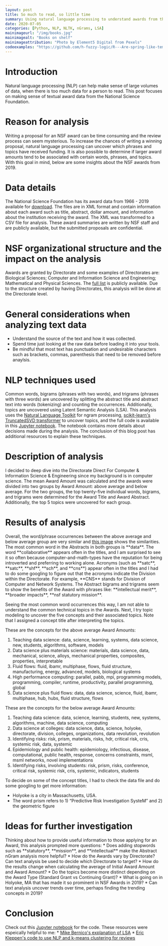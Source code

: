 ```yaml
---
layout: post
title: So much to read, so little time
summary: Using natural language processing to understand awards from the National Science Foundation
date: 2020-07-05  
categories: [Python, NLP, NLTK, nGrams, LSA]
mainimageurl: "/img/books.jpg"
mainimagealt: "Books on shelf"
mainimageattribution: "Photo by Element5 Digital from Pexels"
codeexamples: "https://github.com/h-fuzzy-logic/R---Are-spring-like-temperatures-disappearing/blob/master/Analyzing%20110%20Years%20of%20NOAA%20Weather%20Station%20Data.ipynb"
---
```


<h1 class="h4">Introduction</h1>
Natural language processing (NLP) can help make sense of large volumes of data, when there is too much data for a person to read.  This post focuses on making sense of textual award data from the National Science Foundation.  
 
<h1 class="h4">Reason for analysis</h1>
Writing a proposal for an NSF award can be time consuming and the review process can seem mysterious.  To increase the chances of writing a winning proposal, natural language processing can uncover which phrases and topics have received funding.   It is also possible to determine if larger award amounts tend to be associated with certain words, phrases, and topics.  With this goal in mind, below are some insights about the NSF awards from 2019.  

<h1 class="h4">Data details</h1>
The National Science Foundation has its award data from 1966 - 2019 available for <a href="https://www.nsf.gov/awardsearch/download.jsp" target="_blank">download</a>.  The files are in XML format and contain information about each award such as title, abstract, dollar amount, and information about the institution receiving the award.  The XML was transformed to a CSV file for analysis.  These award summaries are written by NSF staff and are publicly available, but the submitted proposals are confidential.    

<h1 class="h4">NSF organizational structure and the impact on the analysis</h1>
Awards are granted by Directorate and some examples of Directorates are:  Biological Sciences; Computer and Information Science and Engineering; Mathematical and Physical Sciences.  The <a href="https://www.nsf.gov/about/research_areas.jsp" target="_blank">full list</a> is publicly available.  Due to the structure created by having Directorates, this analysis will be done at the Directorate level.   

<h1 class="h4">General considerations when analyzing text data</h1>
<ul>
	<li> Understand the source of the text and how it was collected.</li>
	<li> Spend time just looking at the raw data before loading it into your tools.</li>
	<li> Be mindful that most text has punctuation and undesirable characters such as brackets, commas, parenthesis that need to be removed before anaylsis. </li>
</ul>

<h1 class="h4">NLP techniques used</h1>
Common words, bigrams (phrases with two words), and trigrams (phrases with three words) are uncovered by splitting the abstract title and abstract text into words (tokenizing) and counting the occurrences.  Additionally, topics are uncovered using Latent Semantic Analysis (LSA).  This analysis uses the <a href="https://www.nltk.org/" target="_blank">Natural Language Toolkit</a> for ngram processing, <a href="https://scikit-learn.org/stable/modules/generated/sklearn.decomposition.TruncatedSVD.html" target="_blank">scikit-learn's TruncatedSVD transformer</a> to uncover topics, and the full code is available in this <a href="{{ page.codeexamples }}" target="_blank"> Jupyter notebook</a>.  The notebook contains more details about decisions made during the analysis.  The conclusion of this blog post has additional resources to explain these techniques.  

<h1 class="h4">Description of analysis</h1>
I decided to deep dive into the Directorate Direct For Computer & Information Science & Engineering since my background is in computer science.  The mean Award Amount was calculated and the awards were divided into two groups by Award Amount: above average and below average.  For the two groups, the top twenty-five individual words, bigrams, and trigrams were determined for the Award Title and Award Abstract.  Additionally, the top 5 topics were uncovered for each group.

<h1 class="h4">Results of analysis</h1>
Overall, the word/phrase occurrences between the above average and below average group are very similar and <a href="{{ site.baseurl }}/img/NSF-comparison.png" target="_blank">this image</a> shows the similarities.  The most common word in the Abstracts in both groups is **data**.  The word **collaborative** appears often in the titles, and I am surprised to see it so often because computer-and-math-types have the reputation for being introverted and preferring to working alone.  Acronyms (such as **satc**, **satc**, **shf**, **sch**, and **cns**) appear often in the titles and I had to do some googling to figure out that the acronyms indicate the Division within the Directorate.   For example, **CNS** stands for Division of Computer and Network Systems.  The Abstract bigrams and trigrams seem to show the benefits of the Award with phrases like: **intellectual merit**, **broader impacts**, **nsf statutory mission**.

Seeing the most common word occurrences this way, I am not able to understand the common technical topics in the Awards.  Next, I try topic modeling to uncover the five concepts and their associated topics.  Note that I assigned a concept title after interpreting the topics.

These are the concepts for the above average Award Amounts:
1. Teaching data science: data, science, learning, systems, data science, new, students, algorithms, software, models
1. Data science plus materials science: materials, data science, data, mechanical, science, alloys, mechanical properties, composites, properties, interpretable
1. Fluid flows: fluid, ibamr, multiphase, flows, fluid structure, manufacturing, energy, advanced, models, biological systems
1. High performance computing: parallel, pabb, mpi, programming models, programming, compiler, runtime, productivity, parallel programming, global
1. Data science plus fluid flows: data, data science, science, fluid, ibamr, multiphase, hub, hubs, fluid structure, flows

These are the concepts for the below average Award Amounts: 
1. Teaching data science: data, science, learning, students, new, systems, algorithms, machine, data science, computing
1. Data science at colleges: data science, data, science, holyoke, directorate, division, colleges, organizations, data revolution, revolution
1. Identifying risks: risk, prism, materials, risks, hdr, critical risk, cris, systemic risk, data, systemic
1. Epidemiology and public health: epidemiology, infectious, disease, computational, public health, response, concerns constraints, msml, msml networks, novel implementations
1. Identifying risks, involving students: risk, prism, risks, conference, critical risk, systemic risk, cris, systemic, indicators, students
   
To decide on some of the concept titles, I had to check the data file and do some googling to get more information:
* Holyoke is a city in Massachusetts, USA.  
* The word prism refers to 1)  “Predictive Risk Investigation SysteM” and 2) the geometric figure

<h1 class="h4">Ideas for further investigation</h1>
Thinking about how to provide useful information to those applying for an Award, this analysis prompted more questions:
* Does adding stopwords such as **statutory**, **mission**, and **intellectual** make the Abstract nGram analysis more helpful? 
* How do the Awards vary by Directorate?  Can text analysis be used to decide which Directorate to target? 
* How do the results change when calculating the average of Initial Award Amount and Award Amount?
* Do the topics become more distinct depending on the Award Type (Standard Grant vs Continuing Grant)? 
* What is going on in Holyoke, MA that has made it so prominent in NSF Awards in 2019? 
* Can text analysis uncover trends over time, perhaps finding the trending concepts in 2019? 

<h1 class="h4">Conclusion</h1> 
Check out this <a href="{{ page.codeexamples }}" target="_blank"> Jupyter notebook</a> for the code. These resources were espeically helpful to me:
* <a href="https://www.youtube.com/watch?v=BJ0MnawUpaU" target="_blank">Mike Bernico's explanation of LSA</a>
* <a href="https://github.com/bendgame/kmeansChardonnay" target="_blank">Eric Kleppen's code to use NLP and k-means clustering for reviews</a>






